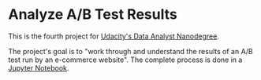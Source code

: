 # Analyze A/B Test Results

This is the fourth project for [Udacity's Data Analyst Nanodegree][uda-da].

The project's goal is to "work through and understand the results of an A/B test run by an e-commerce website". The complete process is done in a [Jupyter Notebook][python-jupyter].

[//]: #

   [python-jupyter]: <https://jupyter.org/>
   [uda-da]: <https://udacity.com/nanodegrees/nd002>